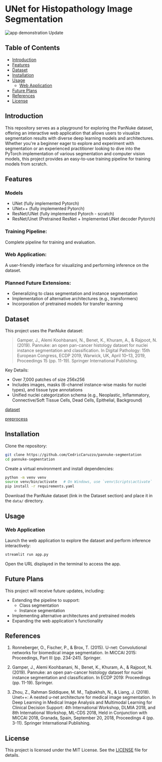 # UNet for Histopathology Image Segmentation

![app demonstration Update](https://github.com/user-attachments/assets/f454dbf8-4cdf-4a47-96fa-e81bd7c9f3ae)

## Table of Contents
- [Introduction](#introduction)
- [Features](#features)
- [Dataset](#dataset)
- [Installation](#installation)
- [Usage](#usage)
  - [Web Application](#web-application)
- [Future Plans](#future-plans)
- [References](#references)
- [License](#license)

## Introduction

This repository serves as a playground for exploring the PanNuke dataset, offering an interactive web application that allows users to visualize segmentation results with diverse deep learning models and architectures. Whether you're a beginner eager to explore and experiment with segmentation or an experienced practitioner looking to dive into the PyTorch implementation of various segmentation and computer vision models, this project provides an easy-to-use training pipeline for training models from scratch.

## Features

### Models
- UNet (fully implemented Pytorch)
- UNet++ (fully implemented Pytorch)
- ResNet/UNet (fully implemented Pytorch - scratch)
- ResNet/Unet (Pretrained ResNet + Implemented UNet decoder Pytorch)

### Training Pipeline:
Complete pipeline for training and evaluation.

### Web Application:
A user-friendly interface for visualizing and performing inference on the dataset.

### Planned Future Extensions:
- Generalizing to class segmentation and instance segmentation
- Implementation of alternative architectures (e.g., transformers)
- Incorporation of pretrained models for transfer learning

## Dataset

This project uses the PanNuke dataset:

> Gamper, J., Alemi Koohbanani, N., Benet, K., Khuram, A., & Rajpoot, N. (2019). Pannuke: an open pan-cancer histology dataset for nuclei instance segmentation and classification. In Digital Pathology: 15th European Congress, ECDP 2019, Warwick, UK, April 10–13, 2019, Proceedings 15 (pp. 11-19). Springer International Publishing.

Key Details:
- Over 7,000 patches of size 256x256
- Includes images, masks (6-channel instance-wise masks for nuclei types), and tissue type annotations
- Unified nuclei categorization schema (e.g., Neoplastic, Inflammatory, Connective/Soft Tissue Cells, Dead Cells, Epithelial, Background)

[dataset](https://warwick.ac.uk/fac/cross_fac/tia/data/pannuke)

[preprocess](https://github.com/Mr-TalhaIlyas/Prerpcessing-PanNuke-Nuclei-Instance-Segmentation-Dataset/blob/master/scripts/process_pannuke.py)

## Installation

Clone the repository:
```bash
git clone https://github.com/CedricCaruzzo/pannuke-segmentation
cd pannuke-segmentation
```

Create a virtual environment and install dependencies:
```bash
python -m venv venv
source venv/bin/activate   # On Windows, use `venv\Scripts\activate`
pip install -r requirements.yaml
```

Download the PanNuke dataset (link in the Dataset section) and place it in the `data/` directory.

## Usage

### Web Application

Launch the web application to explore the dataset and perform inference interactively:

```bash
streamlit run app.py
```

Open the URL displayed in the terminal to access the app.

## Future Plans

This project will receive future updates, including:
- Extending the pipeline to support:
  - Class segmentation
  - Instance segmentation
- Implementing alternative architectures and pretrained models
- Expanding the web application's functionality

## References

1. Ronneberger, O., Fischer, P., & Brox, T. (2015). U-net: Convolutional networks for biomedical image segmentation. In MICCAI 2015: Proceedings, Part III (pp. 234-241). Springer.

2. Gamper, J., Alemi Koohbanani, N., Benet, K., Khuram, A., & Rajpoot, N. (2019). Pannuke: an open pan-cancer histology dataset for nuclei instance segmentation and classification. In ECDP 2019: Proceedings (pp. 11-19). Springer.

3. Zhou, Z., Rahman Siddiquee, M. M., Tajbakhsh, N., & Liang, J. (2018). Unet++: A nested u-net architecture for medical image segmentation. In Deep Learning in Medical Image Analysis and Multimodal Learning for Clinical Decision Support: 4th International Workshop, DLMIA 2018, and 8th International Workshop, ML-CDS 2018, Held in Conjunction with MICCAI 2018, Granada, Spain, September 20, 2018, Proceedings 4 (pp. 3-11). Springer International Publishing.

## License

This project is licensed under the MIT License. See the [LICENSE](LICENSE) file for details.
